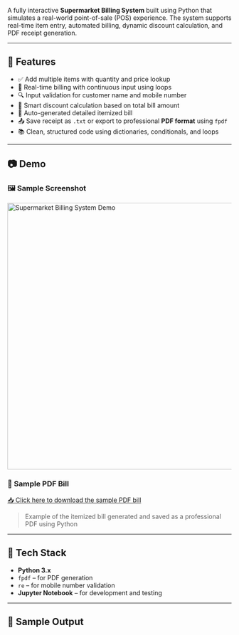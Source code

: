 

A fully interactive **Supermarket Billing System** built using Python that simulates a real-world point-of-sale (POS) experience. The system supports real-time item entry, automated billing, dynamic discount calculation, and PDF receipt generation.

---

## 🚀 Features

- ✅ Add multiple items with quantity and price lookup
- 🔄 Real-time billing with continuous input using loops
- 🔍 Input validation for customer name and mobile number
- 💸 Smart discount calculation based on total bill amount
- 🧾 Auto-generated detailed itemized bill
- 📤 Save receipt as `.txt` or export to professional **PDF format** using `fpdf`
- 📚 Clean, structured code using dictionaries, conditionals, and loops

---

## 📷 Demo

### 🖼️ Sample Screenshot
<img src="demo-thumbnail.png" alt="Supermarket Billing System Demo" width="600"/>

### 📄 Sample PDF Bill
[📥 Click here to download the sample PDF bill](./sample-bill.pdf)

> Example of the itemized bill generated and saved as a professional PDF using Python

---

## 🧠 Tech Stack

- **Python 3.x**
- `fpdf` – for PDF generation
- `re` – for mobile number validation
- **Jupyter Notebook** – for development and testing

---

## 🧾 Sample Output

